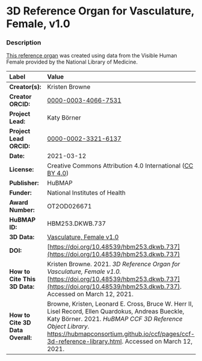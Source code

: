# 3D Reference Organ for Vasculature, Female, v1.0

### Description
[This reference organ](https://hubmapconsortium.github.io/ccf/pages/ccf-3d-reference-library.html) was created using data from the Visible Human Female provided by the National Library of Medicine.

| Label | Value |
| :------------- |:-------------|
| **Creator(s):** | Kristen Browne |
| **Creator ORCID:** | [0000-0003-4066-7531](https://orcid.org/0000-0003-4066-7531) |
| **Project Lead:** | Katy B&ouml;rner |
| **Project Lead ORCID:** | [0000-0002-3321-6137](https://orcid.org/0000-0002-3321-6137) |
| **Date:** | 2021-03-12 |
| **License:** | Creative Commons Attribution 4.0 International ([CC BY 4.0](https://creativecommons.org/licenses/by/4.0/)) |
| **Publisher:** | HuBMAP |
| **Funder:** | National Institutes of Health |
| **Award Number:** | OT2OD026671 |
| **HuBMAP ID:** | HBM253.DKWB.737 |
| **3D Data:** | [Vasculature, Female v1.0](https://hubmapconsortium.github.io/ccf-releases/v1.0/models/VH_F_Vasculature.glb) |
| **DOI:** | [https://doi.org/10.48539/hbm253.dkwb.737](https://doi.org/10.48539/hbm253.dkwb.737) |
| **How to Cite This 3D Data:** | Kristen Browne. 2021. *3D Reference Organ for Vasculature, Female v1.0.* [https://doi.org/10.48539/hbm253.dkwb.737](https://doi.org/10.48539/hbm253.dkwb.737). Accessed on March 12, 2021. |
| **How to Cite 3D Data Overall:** | Browne, Kristen, Leonard E. Cross, Bruce W. Herr II, Lisel Record, Ellen Quardokus, Andreas Bueckle, Katy B&ouml;rner. 2021. *HuBMAP CCF 3D Reference Object Library*. https://hubmapconsortium.github.io/ccf/pages/ccf-3d-reference-library.html. Accessed on March 12, 2021. |